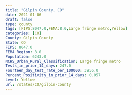 ```yaml
---
title: "Gilpin County, CO"
date: 2021-01-06
draft: false
type: county
tags: [FIPS:8047.0,FEMA:8.0,Large fringe metro,Yellow]
categories: [CO]
County: Gilpin County
State: CO
FIPS: 8047.0
FEMA_Region: 8.0
Population: 6243.0
NCHS_Urban_Rural_Classification: Large fringe metro
Tests_in_prior_14_days: 247.0
Fourteen_day_test_rate_per_100000: 3956.0
Percent_Positivity_in_prior_14_days: 0.057
Level: Yellow
url: /states/CO/gilpin-county
---
```



